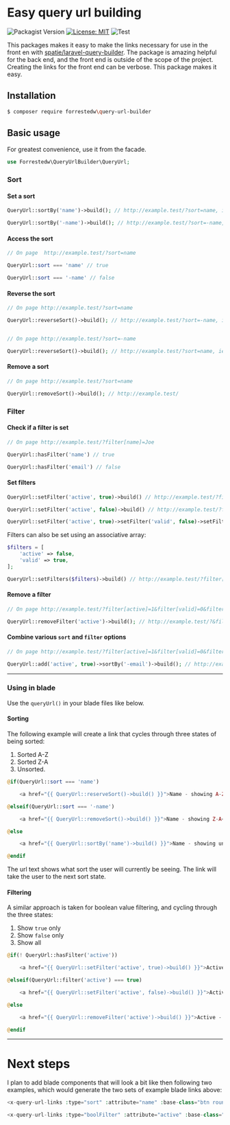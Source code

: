 # Easy query url building

![Packagist Version](https://img.shields.io/packagist/v/forrestedw/query-url-builder)  [![License: MIT](https://img.shields.io/badge/License-MIT-yellow.svg)](https://opensource.org/licenses/MIT)  ![Test](https://github.com/forrestedw/query-url-builder/workflows/Test/badge.svg)

This packages makes it easy to make the links necessary for use in the front en with [spatie/laravel-query-builder](https://docs.spatie.be/laravel-query-builder). The package is amazing helpful for the back end, and the front end is outside of the scope of the project. Creating the links for the front end can be verbose. This package makes it easy.

## Installation
```bash
$ composer require forrestedw\query-url-builder
```


## Basic usage
For greatest convenience, use it from the facade.
```php
use Forrestedw\QueryUrlBuilder\QueryUrl;
```

### Sort
#### Set a sort
```php
QueryUrl::sortBy('name')->build(); // http://example.test/?sort=name, ie name ASC

QueryUrl::sortBy('-name')->build(); // http://example.test/?sort=-name, ie name DESC
```

#### Access the sort
```php
// On page  http://example.test/?sort=name

QueryUrl::sort === 'name' // true

QueryUrl::sort === '-name' // false
```

#### Reverse the sort
```php
// On page http://example.test/?sort=name

QueryUrl::reverseSort()->build(); // http://example.test/?sort=-name, ie ASC goes to DESC


// On page http://example.test/?sort=-name 

QueryUrl::reverseSort()->build(); // http://example.test/?sort=name, ie DESC goes to ASC
```

#### Remove a sort
```php
// On page http://example.test/?sort=name

QueryUrl::removeSort()->build(); // http://example.test/
```

### Filter
#### Check if a filter is set
```php
// On page http://example.test/?filter[name]=Joe

QueryUrl::hasFilter('name') // true

QueryUrl::hasFilter('email') // false
```

#### Set filters
```php
QueryUrl::setFilter('active', true)->build() // http://example.test/?filter[active]=1

QueryUrl::setFilter('active', false)->build() // http://example.test/?filter[active]=0

QueryUrl::setFilter('active', true)->setFilter('valid', false)->setFilter('name','John')->build() // returns http://example.test/?filter[active]=1&filter[valid]=0&filter[name]=John
```
Filters can also be set using an associative array:

```php
$filters = [
    'active' => false,
    'valid' => true,
];

QueryUrl::setFilters($filters)->build() // http://example.test/?filter[active]=0&filter[valid]=1
```

#### Remove a filter
```php
// On page http://example.test/?filter[active]=1&filter[valid]=0&filter[name]=John

QueryUrl::removeFilter('active')->build(); // http://example.test/?&filter[valid]=0&filter[name]=John
```

#### Combine various `sort` and `filter` options
```php
// On page http://example.test/?filter[active]=1&filter[valid]=0&filter[name]=John

QueryUrl::add('active', true)->sortBy('-email')->build(); // http://example.test/?&filter[active]=1&sort=-email, ie active users sorted by email DESC
```

____


### Using in blade
Use the `queryUrl()` in your blade files like below.

#### Sorting
The following example will create a link that cycles through three states of being sorted:

1. Sorted A-Z
2. Sorted Z-A
3. Unsorted.


```php
@if(QueryUrl::sort === 'name')

    <a href="{{ QueryUrl::reserveSort()->build() }}">Name - showing A-Z</a>

@elseif(QueryUrl::sort === '-name')

    <a href="{{ QueryUrl::removeSort()->build() }}">Name - showing Z-A</a>

@else

    <a href="{{ QueryUrl::sortBy('name')->build() }}">Name - showing unsorted</a>

@endif
```
The url text shows what sort the user will currently be seeing. The link will take the user to the next sort state.

#### Filtering
A similar approach is taken for boolean value filtering, and cycling through the three states:

1. Show `true` only
2. Show `false` only
3. Show all

```php
@if(! QueryUrl::hasFilter('active'))

    <a href="{{ QueryUrl::setFilter('active', true)->build() }}">Active - showing all (no filter applied)</a>

@elseif(QueryUrl::filter('active') === true)

    <a href="{{ QueryUrl::setFilter('active', false)->build() }}">Active - showing true only</a>

@else

    <a href="{{ QueryUrl::removeFilter('active')->build() }}">Active - showing false only</a>

@endif
```

____


# Next steps
I plan to add blade components that will look a bit like then following two examples, which would generate the two sets of example blade links above:

```php
<x-query-url-links :type="sort" :attribute="name" :base-class="btn rounded ml-3" :active="btn-primary shadow-sm" :inactive="btn-secondary" />

<x-query-url-links :type="boolFilter" :attribute="active" :base-class="btn rounded ml-3" :active="btn-primary shadow-sm" :inactive="btn-secondary" />
```


